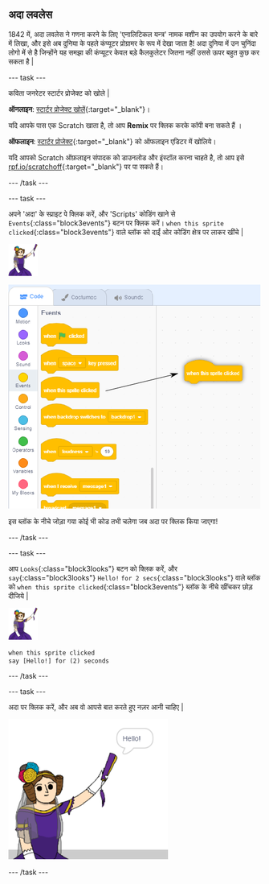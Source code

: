 ## अदा लवलेस

1842 में, अदा लवलेस ने गणना करने के लिए 'एनालिटिकल यन्त्र' नामक मशीन का उपयोग करने के बारे में लिखा, और इसे अब दुनिया के पहले कंप्यूटर प्रोग्रामर के रूप में देखा जाता है! अदा दुनिया में उन चुनिंदा लोगो में से है जिन्होंने यह समझा की कंप्यूटर केवल बड़े कैलकुलेटर जितना नहीं उससे ऊपर बहुत कुछ कर सकता है |

\--- task \---

कविता जनरेटर स्टार्टर प्रोजेक्ट को खोले |

**ऑनलाइन**: [स्टार्टर प्रोजेक्ट खोलें](https://rpf.io/poetry-on){:target="_blank"}।

यदि आपके पास एक Scratch खाता है, तो आप **Remix** पर क्लिक करके कॉपी बना सकते हैं ।

**ऑफलाइन**: [स्टार्टर प्रोजेक्ट](https://rpf.io/p/hi-IN/poetry-generator-go){:target="_blank"} को ऑफलाइन एडिटर में खोलिये।

यदि आपको Scratch ऑफ़लाइन संपादक को डाउनलोड और इंस्टॉल करना चाहते है, तो आप इसे [rpf.io/scratchoff](https://rpf.io/scratchoff){:target="_blank"} पर पा सकते हैं।

\--- /task \---

\--- task \---

अपने 'अदा' के स्प्राइट पे क्लिक करें, और 'Scripts' कोडिंग खाने से `Events`{:class="block3events"} बटन पर क्लिक करें। `when this sprite clicked`{:class="block3events"} वाले ब्लॉक को दाईं ओर कोडिंग क्षेत्र पर लाकर खींचे |

![अदा का स्प्राइट](images/ada-sprite.png)

![इस स्प्राइट को क्लिक करने वाले ब्लॉक को खींचना](images/poetry-click.png)

इस ब्लॉक के नीचे जोड़ा गया कोई भी कोड तभी चलेगा जब अदा पर क्लिक किया जाएगा!

\--- /task \---

\--- task \---

आप `Looks`{:class="block3looks"} बटन को क्लिक करें, और `say`{:class="block3looks"} `Hello!` `for 2 secs`{:class="block3looks"} वाले ब्लॉक को `when this sprite clicked`{:class="block3events"} ब्लॉक के नीचे खींचकर छोड़ दीजिये |

![अदा का स्प्राइट](images/ada-sprite.png)

```blocks3
when this sprite clicked
say [Hello!] for (2) seconds
```

\--- /task \---

\--- task \---

अदा पर क्लिक करें, और अब वो आपसे बात करते हुए नज़र आनी चाहिए |

![स्क्रीनशॉट](images/poetry-say-test.png)

\--- /task \---